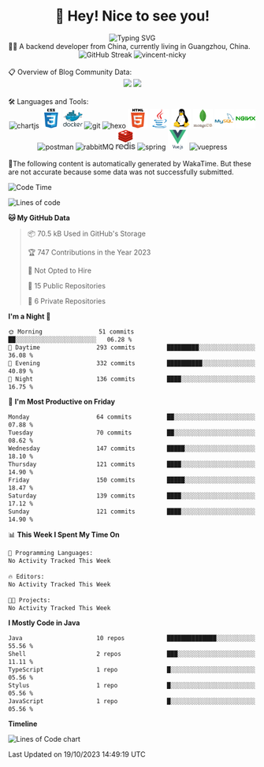 <!--
**vincent-nicky/vincent-nicky** is a ✨ _special_ ✨ repository because its `README.md` (this file) appears on your GitHub profile.

Here are some ideas to get you started:

- 🔭 I’m currently working on ...
- 🌱 I’m currently learning ...
- 👯 I’m looking to collaborate on ...
- 🤔 I’m looking for help with ...
- 💬 Ask me about ...
- 📫 How to reach me: ...
- 😄 Pronouns: ...
- ⚡ Fun fact: ...
-->

<h1 align="center">
	👋 Hey! Nice to see you!
</h1>
<div align="center">
	<img src="https://readme-typing-svg.demolab.com?font=Fira+Code&pause=1000&multiline=true&random=false&width=435&lines=Welcome!+I'm+Shaojie+Wen😊"
	alt="Typing SVG" />
</div>
👨‍💻 A backend developer from China, currently living in Guangzhou, China.
<div align="center">
	<img height="180px" src="https://streak-stats.demolab.com?user=vincent-nicky&theme=gruvbox-light&date_format=M%20j%5B%2C%20Y%5D"
	alt="GitHub Streak" />
	<img height="180px" src="https://github-readme-stats.vercel.app/api/top-langs?username=vincent-nicky&show_icons=true&locale=en&layout=compact&theme=solarized-light"
	alt="vincent-nicky" />
</div>
</br>
📋 Overview of Blog Community Data:
<div align="center">
	<img src="https://stats.justsong.cn/api/csdn?id=qq_58202163&theme=solarized-light">
	<img src="https://stats.justsong.cn/api/juejin?id=1614518186418616&theme=solarized-light">
</div>
</br>
🛠️ Languages and Tools:
<div align="center">
	<img src="https://www.chartjs.org/media/logo-title.svg" alt="chartjs"
	width="40" height="40" />
	<img src="https://raw.githubusercontent.com/devicons/devicon/master/icons/css3/css3-original-wordmark.svg"
	alt="css3" width="40" height="40" />
	<img src="https://raw.githubusercontent.com/devicons/devicon/master/icons/docker/docker-original-wordmark.svg"
	alt="docker" width="40" height="40" />
	<img src="https://www.vectorlogo.zone/logos/git-scm/git-scm-icon.svg"
	alt="git" width="40" height="40" />
	<img src="https://www.vectorlogo.zone/logos/hexoio/hexoio-icon.svg" alt="hexo"
	width="40" height="40" />
	<img src="https://raw.githubusercontent.com/devicons/devicon/master/icons/html5/html5-original-wordmark.svg"
	alt="html5" width="40" height="40" />
	<img src="https://raw.githubusercontent.com/devicons/devicon/master/icons/java/java-original.svg"
	alt="java" width="40" height="40" />
	<img src="https://raw.githubusercontent.com/devicons/devicon/master/icons/linux/linux-original.svg"
	alt="linux" width="40" height="40" />
	<img src="https://raw.githubusercontent.com/devicons/devicon/master/icons/mongodb/mongodb-original-wordmark.svg"
	alt="mongodb" width="40" height="40" />
	<img src="https://raw.githubusercontent.com/devicons/devicon/master/icons/mysql/mysql-original-wordmark.svg"
	alt="mysql" width="40" height="40" />
	</a>
	<img src="https://raw.githubusercontent.com/devicons/devicon/master/icons/nginx/nginx-original.svg"
	alt="nginx" width="40" height="40" />
	<img src="https://www.vectorlogo.zone/logos/getpostman/getpostman-icon.svg"
	alt="postman" width="40" height="40" />
	<img src="https://www.vectorlogo.zone/logos/rabbitmq/rabbitmq-icon.svg"
	alt="rabbitMQ" width="40" height="40" />
	<img src="https://raw.githubusercontent.com/devicons/devicon/master/icons/redis/redis-original-wordmark.svg"
	alt="redis" width="40" height="40" />
	<img src="https://www.vectorlogo.zone/logos/springio/springio-icon.svg"
	alt="spring" width="40" height="40" />
	<img src="https://raw.githubusercontent.com/devicons/devicon/master/icons/vuejs/vuejs-original-wordmark.svg"
	alt="vuejs" width="40" height="40" />
	<img src="https://vuepress.vuejs.org/hero.png" alt="vuepress" width="40"
	height="40" />
</div>
<br>
🚩The following content is automatically generated by WakaTime. But these are not accurate because some data was not successfully submitted.
<br>

<!--START_SECTION:waka-->
![Code Time](http://img.shields.io/badge/Code%20Time-209%20hrs-blue)

![Lines of code](https://img.shields.io/badge/From%20Hello%20World%20I%27ve%20Written-562.0%20thousand%20lines%20of%20code-blue)

**🐱 My GitHub Data** 

> 📦 70.5 kB Used in GitHub's Storage 
 > 
> 🏆 747 Contributions in the Year 2023
 > 
> 🚫 Not Opted to Hire
 > 
> 📜 15 Public Repositories 
 > 
> 🔑 6 Private Repositories 
 > 
**I'm a Night 🦉** 

```text
🌞 Morning                51 commits          ██░░░░░░░░░░░░░░░░░░░░░░░   06.28 % 
🌆 Daytime                293 commits         █████████░░░░░░░░░░░░░░░░   36.08 % 
🌃 Evening                332 commits         ██████████░░░░░░░░░░░░░░░   40.89 % 
🌙 Night                  136 commits         ████░░░░░░░░░░░░░░░░░░░░░   16.75 % 
```
📅 **I'm Most Productive on Friday** 

```text
Monday                   64 commits          ██░░░░░░░░░░░░░░░░░░░░░░░   07.88 % 
Tuesday                  70 commits          ██░░░░░░░░░░░░░░░░░░░░░░░   08.62 % 
Wednesday                147 commits         █████░░░░░░░░░░░░░░░░░░░░   18.10 % 
Thursday                 121 commits         ████░░░░░░░░░░░░░░░░░░░░░   14.90 % 
Friday                   150 commits         █████░░░░░░░░░░░░░░░░░░░░   18.47 % 
Saturday                 139 commits         ████░░░░░░░░░░░░░░░░░░░░░   17.12 % 
Sunday                   121 commits         ████░░░░░░░░░░░░░░░░░░░░░   14.90 % 
```


📊 **This Week I Spent My Time On** 

```text
💬 Programming Languages: 
No Activity Tracked This Week

🔥 Editors: 
No Activity Tracked This Week

🐱‍💻 Projects: 
No Activity Tracked This Week
```

**I Mostly Code in Java** 

```text
Java                     10 repos            ██████████████░░░░░░░░░░░   55.56 % 
Shell                    2 repos             ███░░░░░░░░░░░░░░░░░░░░░░   11.11 % 
TypeScript               1 repo              █░░░░░░░░░░░░░░░░░░░░░░░░   05.56 % 
Stylus                   1 repo              █░░░░░░░░░░░░░░░░░░░░░░░░   05.56 % 
JavaScript               1 repo              █░░░░░░░░░░░░░░░░░░░░░░░░   05.56 % 
```



**Timeline**

![Lines of Code chart](https://raw.githubusercontent.com/vincent-nicky/vincent-nicky/main/assets/bar_graph.png)


 Last Updated on 19/10/2023 14:49:19 UTC
<!--END_SECTION:waka-->
